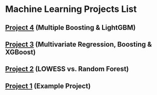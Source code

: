 # Machine Learning Projects List

## [Project 4](Project4.md) (Multiple Boosting & LightGBM)

## [Project 3](Project3.md) (Multivariate Regression, Boosting & XGBoost)

## [Project 2](Project2.md) (LOWESS vs. Random Forest)

## [Project 1](Project1.md) (Example Project)